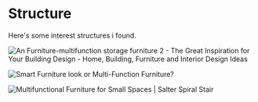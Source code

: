 # Structure
Here's some interest structures i found.

![An Furniture-multifunction storage furniture 2 - The Great Inspiration for Your Building Design - Home, Building, Furniture and Interior Design Ideas](http://www.marvelbuilding.com/wp-content/uploads/2010/11/An-Furniture-multifunction-storage-furniture-2.jpg)

![Smart Furniture look or Multi-Function Furniture?](https://see.news/wp-content/uploads/2020/02/Chair-and-bookstorage.jpg)

![Multifunctional Furniture for Small Spaces | Salter Spiral Stair](https://aws.salterspiralstair.com/wp-content/uploads/2016/02/22213338/developing-crib.jpg)

